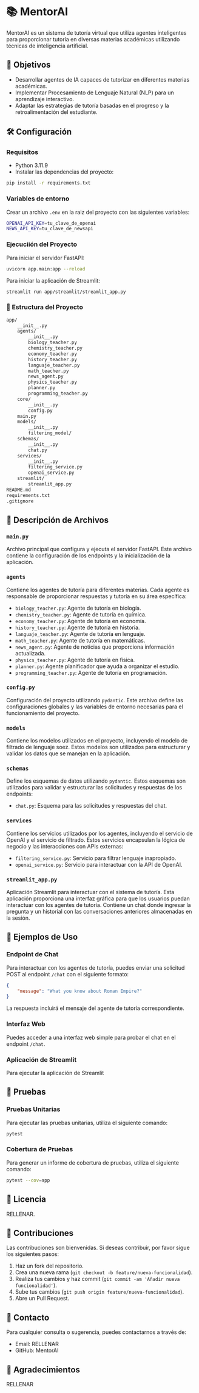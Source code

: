 # 📚 MentorAI

MentorAI es un sistema de tutoría virtual que utiliza agentes inteligentes para proporcionar tutoría en diversas materias académicas utilizando técnicas de inteligencia artificial.

## 📌 Objetivos

- Desarrollar agentes de IA capaces de tutorizar en diferentes materias académicas.
- Implementar Procesamiento de Lenguaje Natural (NLP) para un aprendizaje interactivo.
- Adaptar las estrategias de tutoría basadas en el progreso y la retroalimentación del estudiante.

## 🛠️ Configuración

### Requisitos

- Python 3.11.9
- Instalar las dependencias del proyecto:

```sh
pip install -r requirements.txt
```

### Variables de entorno

Crear un archivo `.env` en la raiz del proyecto con las siguientes variables:

```sh
OPENAI_API_KEY=tu_clave_de_openai
NEWS_API_KEY=tu_clave_de_newsapi
```

### Ejecuciión del Proyecto

Para iniciar el servidor FastAPI:

```sh
uvicorn app.main:app --reload
```

Para iniciar la aplicación de Streamlit:

```sh
streamlit run app/streamlit/streamlit_app.py
```

### 📂 Estructura del Proyecto

```markdown
app/
    __init__.py
    agents/
        __init__.py
        biology_teacher.py
        chemistry_teacher.py
        economy_teacher.py
        history_teacher.py
        languaje_teacher.py
        math_teacher.py
        news_agent.py
        physics_teacher.py
        planner.py
        programming_teacher.py
    core/
        __init__.py
        config.py
    main.py
    models/
        __init__.py
        filtering_model/
    schemas/
        __init__.py
        chat.py
    services/
        __init__.py
        filtering_service.py
        openai_service.py
    streamlit/
        streamlit_app.py
README.md
requirements.txt
.gitignore
```

## 📄 Descripción de Archivos

### `main.py`

Archivo principal que configura y ejecuta el servidor FastAPI. Este archivo contiene la configuración de los endpoints y la inicialización de la aplicación.

### `agents`

Contiene los agentes de tutoría para diferentes materias. Cada agente es responsable de proporcionar respuestas y tutoría en su área específica:

- `biology_teacher.py`: Agente de tutoría en biología.
- `chemistry_teacher.py`: Agente de tutoría en química.
- `economy_teacher.py`: Agente de tutoría en economía.
- `history_teacher.py`: Agente de tutoría en historia.
- `languaje_teacher.py`: Agente de tutoría en lenguaje.
- `math_teacher.py`: Agente de tutoría en matemáticas.
- `news_agent.py`: Agente de noticias que proporciona información actualizada.
- `physics_teacher.py`: Agente de tutoría en física.
- `planner.py`: Agente planificador que ayuda a organizar el estudio.
- `programming_teacher.py`: Agente de tutoría en programación.

### `config.py`

Configuración del proyecto utilizando `pydantic`. Este archivo define las configuraciones globales y las variables de entorno necesarias para el funcionamiento del proyecto.

### `models`

Contiene los modelos utilizados en el proyecto, incluyendo el modelo de filtrado de lenguaje soez. Estos modelos son utilizados para estructurar y validar los datos que se manejan en la aplicación.

### `schemas`

Define los esquemas de datos utilizando `pydantic`. Estos esquemas son utilizados para validar y estructurar las solicitudes y respuestas de los endpoints:

- `chat.py`: Esquema para las solicitudes y respuestas del chat.

### `services`

Contiene los servicios utilizados por los agentes, incluyendo el servicio de OpenAI y el servicio de filtrado. Estos servicios encapsulan la lógica de negocio y las interacciones con APIs externas:

- `filtering_service.py`: Servicio para filtrar lenguaje inapropiado.
- `openai_service.py`: Servicio para interactuar con la API de OpenAI.

### `streamlit_app.py`

Aplicación Streamlit para interactuar con el sistema de tutoría. Esta aplicación proporciona una interfaz gráfica para que los usuarios puedan interactuar con los agentes de tutoría. Contiene un chat donde ingresar la pregunta y un historial con las conversaciones anteriores almacenadas en la sesión.

## 📝 Ejemplos de Uso

### Endpoint de Chat

Para interactuar con los agentes de tutoría, puedes enviar una solicitud POST al endpoint `/chat` con el siguiente formato:

```json
{
    "message": "What you know about Roman Empire?"
}
```

La respuesta incluirá el mensaje del agente de tutoría correspondiente.

### Interfaz Web

Puedes acceder a una interfaz web simple para probar el chat en el endpoint `/chat`.

### Aplicación de Streamlit

Para ejecutar la aplicación de Streamlit 

## 🧪 Pruebas

### Pruebas Unitarias
Para ejecutar las pruebas unitarias, utiliza el siguiente comando:

```sh
pytest
```

### Cobertura de Pruebas
Para generar un informe de cobertura de pruebas, utiliza el siguiente comando:

```sh
pytest --cov=app
```

## 📜 Licencia
RELLENAR.

## 👥 Contribuciones

Las contribuciones son bienvenidas. Si deseas contribuir, por favor sigue los siguientes pasos:

1. Haz un fork del repositorio.
2. Crea una nueva rama (`git checkout -b feature/nueva-funcionalidad`).
3. Realiza tus cambios y haz commit (`git commit -am 'Añadir nueva funcionalidad'`).
4. Sube tus cambios (`git push origin feature/nueva-funcionalidad`).
5. Abre un Pull Request.

## 📧 Contacto
Para cualquier consulta o sugerencia, puedes contactarnos a través de:

- Email: RELLENAR
- GitHub: MentorAI

## 🌟 Agradecimientos

RELLENAR





